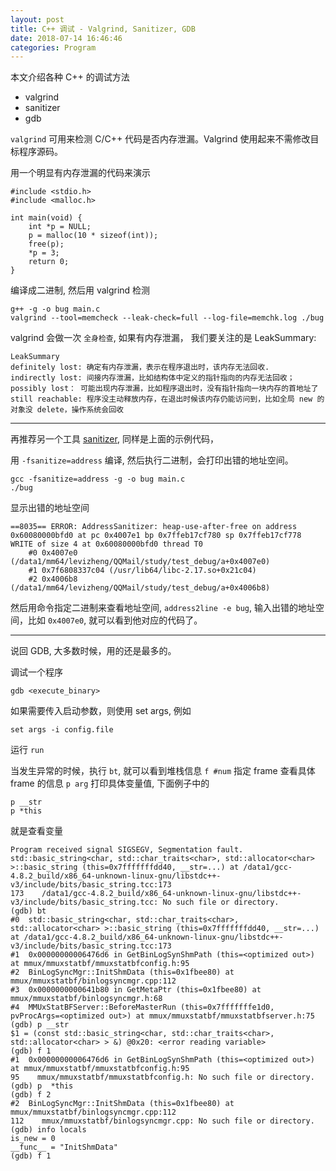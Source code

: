 ```yaml
---
layout: post
title: C++ 调试 - Valgrind, Sanitizer, GDB
date: 2018-07-14 16:46:46
categories: Program
---
```


本文介绍各种 C++ 的调试方法
* valgrind
* sanitizer
* gdb

`valgrind` 可用来检测 C/C++ 代码是否内存泄漏。Valgrind 使用起来不需修改目标程序源码。

用一个明显有内存泄漏的代码来演示

```
#include <stdio.h>
#include <malloc.h>

int main(void) {
    int *p = NULL;
    p = malloc(10 * sizeof(int));
    free(p);
    *p = 3;
    return 0;
}
```

编译成二进制, 然后用 valgrind 检测

```
g++ -g -o bug main.c
valgrind --tool=memcheck --leak-check=full --log-file=memchk.log ./bug
```

valgrind 会做一次 `全身检查`, 如果有内存泄漏， 我们要关注的是 LeakSummary:

```
LeakSummary
definitely lost: 确定有内存泄漏，表示在程序退出时，该内存无法回收.
indirectly lost: 间接内存泄漏，比如结构体中定义的指针指向的内存无法回收；
possibly lost： 可能出现内存泄漏，比如程序退出时，没有指针指向一块内存的首地址了
still reachable: 程序没主动释放内存，在退出时候该内存仍能访问到，比如全局 new 的对象没 delete，操作系统会回收
```

----

再推荐另一个工具 [sanitizer](https://github.com/google/sanitizers), 同样是上面的示例代码，

用 `-fsanitize=address` 编译, 然后执行二进制，会打印出错的地址空间。

```
gcc -fsanitize=address -g -o bug main.c
./bug
```

显示出错的地址空间

```
==8035== ERROR: AddressSanitizer: heap-use-after-free on address 0x60080000bfd0 at pc 0x4007e1 bp 0x7ffeb17cf780 sp 0x7ffeb17cf778
WRITE of size 4 at 0x60080000bfd0 thread T0
    #0 0x4007e0 (/data1/mm64/levizheng/QQMail/study/test_debug/a+0x4007e0)
    #1 0x7f6808337c04 (/usr/lib64/libc-2.17.so+0x21c04)
    #2 0x4006b8 (/data1/mm64/levizheng/QQMail/study/test_debug/a+0x4006b8)
```

然后用命令指定二进制来查看地址空间, `address2line -e bug`, 输入出错的地址空间，比如 `0x4007e0`, 
就可以看到他对应的代码了。 

----

说回 GDB, 大多数时候，用的还是最多的。

调试一个程序

```
gdb <execute_binary>
```

如果需要传入启动参数，则使用 set args, 例如

```
set args -i config.file
```

运行 `run`

当发生异常的时候，执行 `bt`, 就可以看到堆栈信息 `f #num` 指定 frame 查看具体 frame 的信息 `p arg` 打印具体变量值, 下面例子中的 

```
p __str
p *this
```

就是查看变量

```
Program received signal SIGSEGV, Segmentation fault.
std::basic_string<char, std::char_traits<char>, std::allocator<char> >::basic_string (this=0x7fffffffdd40, __str=...) at /data1/gcc-4.8.2_build/x86_64-unknown-linux-gnu/libstdc++-v3/include/bits/basic_string.tcc:173
173    /data1/gcc-4.8.2_build/x86_64-unknown-linux-gnu/libstdc++-v3/include/bits/basic_string.tcc: No such file or directory.
(gdb) bt
#0  std::basic_string<char, std::char_traits<char>, std::allocator<char> >::basic_string (this=0x7fffffffdd40, __str=...) at /data1/gcc-4.8.2_build/x86_64-unknown-linux-gnu/libstdc++-v3/include/bits/basic_string.tcc:173
#1  0x00000000006476d6 in GetBinLogSynShmPath (this=<optimized out>) at mmux/mmuxstatbf/mmuxstatbfconfig.h:95
#2  BinLogSyncMgr::InitShmData (this=0x1fbee80) at mmux/mmuxstatbf/binlogsyncmgr.cpp:112
#3  0x0000000000641b80 in GetMetaPtr (this=0x1fbee80) at mmux/mmuxstatbf/binlogsyncmgr.h:68
#4  MMUxStatBFServer::BeforeMasterRun (this=0x7fffffffe1d0, pvProcArgs=<optimized out>) at mmux/mmuxstatbf/mmuxstatbfserver.h:75
(gdb) p __str
$1 = (const std::basic_string<char, std::char_traits<char>, std::allocator<char> > &) @0x20: <error reading variable>
(gdb) f 1
#1  0x00000000006476d6 in GetBinLogSynShmPath (this=<optimized out>) at mmux/mmuxstatbf/mmuxstatbfconfig.h:95
95    mmux/mmuxstatbf/mmuxstatbfconfig.h: No such file or directory.
(gdb) p  *this
(gdb) f 2
#2  BinLogSyncMgr::InitShmData (this=0x1fbee80) at mmux/mmuxstatbf/binlogsyncmgr.cpp:112
112    mmux/mmuxstatbf/binlogsyncmgr.cpp: No such file or directory.
(gdb) info locals
is_new = 0
__func__ = "InitShmData"
(gdb) f 1
```

